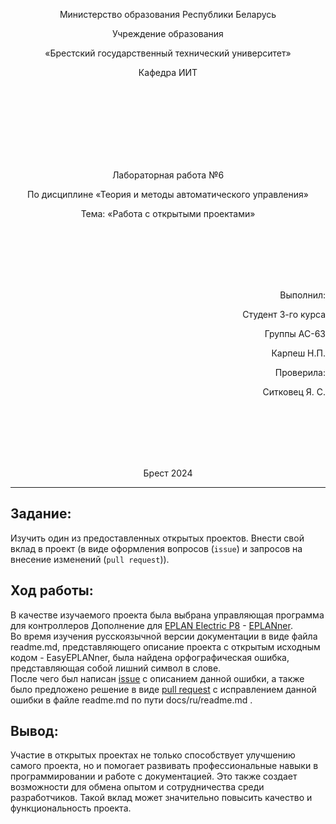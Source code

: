 <p align="center">Министерство образования Республики Беларусь</p>
<p align="center">Учреждение образования</p>
<p align="center">«Брестский государственный технический университет»</p>
<p align="center">Кафедра ИИТ</p>
<br><br><br><br><br><br><br>
<p align="center">Лабораторная работа №6</p>
<p align="center">По дисциплине «Теория и методы автоматического управления»</p>
<p align="center">Тема: «Работа с открытыми проектами»</p>
<br><br><br><br><br>
<p align="right">Выполнил:</p>
<p align="right">Студент 3-го курса</p>
<p align="right">Группы АС-63</p>
<p align="right">Карпеш Н.П.</p>
<p align="right">Проверила:</p>
<p align="right">Ситковец Я. С.</p>
<br><br><br><br><br>
<p align="center">Брест 2024</p>

---

## Задание:

Изучить один из предоставленных открытых проектов. Внести свой вклад в проект (в виде оформления вопросов (`issue`) и запросов на внесение изменений (`pull request`)).

## Ход работы:

В качестве изучаемого проекта была выбрана управляющая программа для контроллеров Дополнение для [EPLAN Electric P8](https://www.eplan-russia.ru/reshenija-eplan/platforma-eplan/eplan-electric-p8/) - [EPLANner](https://github.com/savushkin-r-d/EasyEPLANner).
<br>
Во время изучения русскоязычной версии документации в виде файла readme.md, представляющего описание проекта с открытым исходным кодом - EasyEPLANner, была найдена орфографическая ошибка, представляющая собой лишний символ в слове.
<br>
После чего был написан [issue](https://github.com/savushkin-r-d/EasyEPLANner/issues/1457) с описанием данной ошибки, а также было предложено решение в виде [pull request](https://github.com/savushkin-r-d/EasyEPLANner/pull/1458) с исправлением данной ошибки в файле readme.md по пути docs/ru/readme.md .

## Вывод:
Участие в открытых проектах не только способствует улучшению самого проекта, но и помогает развивать профессиональные навыки в программировании и работе с документацией. Это также создает возможности для обмена опытом и сотрудничества среди разработчиков. Такой вклад может значительно повысить качество и функциональность проекта.